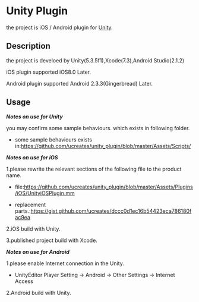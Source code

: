 # Unity Plugin
the project is iOS / Android plugin for [Unity](https://unity3d.com).

## Description
the project is develoed by Unity(5.3.5f1),Xcode(7.3),Android Studio(2.1.2)

iOS plugin supported iOS8.0 Later.

Android plugin supported Android 2.3.3(Gingerbread) Later.

## Usage
***Notes on use for Unity***

you may confirm some sample behaviours. which exists in following folder.

- some sample behaviours exists in:https://github.com/ucreates/unity_plugin/blob/master/Assets/Scripts/

***Notes on use for iOS***

1.please rewrite the relevant sections of the following file to the product name. 

- file:https://github.com/ucreates/unity_plugin/blob/master/Assets/Plugins/iOS/UnityiOSPlugin.mm

- replacement parts.:https://gist.github.com/ucreates/dccc0d1ec16b54423eca786180fac9ea

2.iOS build with Unity.

3.published project build with Xcode.

***Notes on use for Android***

1.please enable Internet connection in the Unity.

- UnityEditor Player Setting → Android → Other Settings → Internet Access

2.Android build with Unity.
